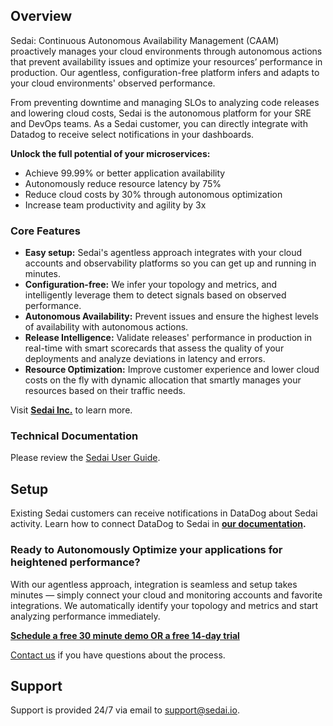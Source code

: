 
## Overview


Sedai: Continuous Autonomous Availability Management (CAAM) proactively manages your cloud environments through autonomous actions that prevent availability issues and optimize your resources’ performance in production. Our agentless, configuration-free platform infers and adapts to your cloud environments' observed performance. 

From preventing downtime and managing SLOs to analyzing code releases and lowering cloud costs, Sedai is the autonomous platform for your SRE and DevOps teams. As a Sedai customer, you can directly integrate with Datadog to receive select notifications in your dashboards.

**Unlock the full potential of your microservices:**
* Achieve 99.99% or better application availability
* Autonomously reduce resource latency by 75%
* Reduce cloud costs by 30% through autonomous optimization
* Increase team productivity and agility by 3x

### Core Features

* **Easy setup:** Sedai's agentless approach integrates with your cloud accounts and observability platforms so you can get up and running in minutes.
* **Configuration-free:** We infer your topology and metrics, and intelligently leverage them to detect signals based on observed performance.
* **Autonomous Availability:** Prevent issues and ensure the highest levels of availability with autonomous actions.
* **Release Intelligence:** Validate releases' performance in production in real-time with smart scorecards that assess the quality of your deployments and analyze deviations in latency and errors.
* **Resource Optimization:** Improve customer experience and lower cloud costs on the fly with dynamic allocation that smartly manages your resources based on their traffic needs.

Visit **[Sedai Inc.][1]** to learn more.

### Technical Documentation
Please review the [Sedai User Guide][4].
## Setup
Existing Sedai customers can receive notifications in DataDog about Sedai activity. Learn how to connect DataDog to Sedai in **[our documentation][6].**

### Ready to Autonomously Optimize your applications for heightened performance?
With our agentless approach, integration is seamless and setup takes minutes — simply connect your cloud and monitoring accounts and favorite integrations. We automatically identify your topology and metrics and start analyzing performance immediately.

**[Schedule a free 30 minute demo OR a free 14-day trial][2]**

[Contact us][5] if you have questions about the process.

## Support
Support is provided 24/7 via email to [support@sedai.io][3].

[1]:[https://www.sedai.io]
[2]:[https://calendly.com/sedai/sedai-demo]
[3]:[email:support@sedai.io]
[4]:[https://sedai.gitbook.io/sedai/]
[5]:[email:contact@sedai.io]
[6]:[https://sedai.gitbook.io/sedai/sedai-user-guide/controls/notifications]
